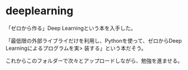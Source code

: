 # deeplearning

「ゼロから作る」Deep Learningという本を入手した。

「最低限の外部ライブライだけを利用し、Pythonを使って、ゼロからDeep Learningによるプログラムを実>    装する」という本だそう。

 これからこのフォルダーで次々とアップロードしながら、勉強を進ませる。

